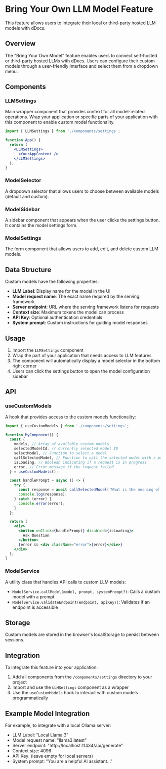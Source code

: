 # Bring Your Own LLM Model Feature

This feature allows users to integrate their local or third-party hosted LLM models with dDocs.

## Overview

The "Bring Your Own Model" feature enables users to connect self-hosted or third-party hosted LLMs with dDocs.
Users can configure their custom models through a user-friendly interface and select them from a dropdown menu.

## Components

### LLMSettings

Main wrapper component that provides context for all model-related operations. Wrap your application or specific parts of your application with this component to enable custom model functionality.

```jsx
import { LLMSettings } from './components/settings';

function App() {
  return (
    <LLMSettings>
      <YourAppContent />
    </LLMSettings>
  );
}
```

### ModelSelector

A dropdown selector that allows users to choose between available models (default and custom).

### ModelSidebar

A sidebar component that appears when the user clicks the settings button. It contains the model settings form.

### ModelSettings

The form component that allows users to add, edit, and delete custom LLM models.

## Data Structure

Custom models have the following properties:

- **LLM Label**: Display name for the model in the UI
- **Model request name**: The exact name required by the serving framework
- **Server endpoint**: URL where the serving framework listens for requests
- **Context size**: Maximum tokens the model can process
- **API Key**: Optional authentication credentials
- **System prompt**: Custom instructions for guiding model responses

## Usage

1. Import the `LLMSettings` component
2. Wrap the part of your application that needs access to LLM features
3. The component will automatically display a model selector in the bottom right corner
4. Users can click the settings button to open the model configuration sidebar

## API

### useCustomModels

A hook that provides access to the custom models functionality:

```jsx
import { useCustomModels } from './components/settings';

function MyComponent() {
  const {
    models, // Array of available custom models
    selectedModelId, // Currently selected model ID
    selectModel, // Function to select a model
    callSelectedModel, // Function to call the selected model with a prompt
    isLoading, // Boolean indicating if a request is in progress
    error, // Error message if the request failed
  } = useCustomModels();

  const handlePrompt = async () => {
    try {
      const response = await callSelectedModel('What is the meaning of life?');
      console.log(response);
    } catch (error) {
      console.error(error);
    }
  };

  return (
    <div>
      <button onClick={handlePrompt} disabled={isLoading}>
        Ask Question
      </button>
      {error && <div className="error">{error}</div>}
    </div>
  );
}
```

### ModelService

A utility class that handles API calls to custom LLM models:

- `ModelService.callModel(model, prompt, systemPrompt?)`: Calls a custom model with a prompt
- `ModelService.validateEndpoint(endpoint, apiKey?)`: Validates if an endpoint is accessible

## Storage

Custom models are stored in the browser's localStorage to persist between sessions.

## Integration

To integrate this feature into your application:

1. Add all components from the `/components/settings` directory to your project
2. Import and use the `LLMSettings` component as a wrapper
3. Use the `useCustomModels` hook to interact with custom models programmatically

## Example Model Integration

For example, to integrate with a local Ollama server:

- LLM Label: "Local Llama 3"
- Model request name: "llama3:latest"
- Server endpoint: "http://localhost:11434/api/generate"
- Context size: 4096
- API Key: (leave empty for local servers)
- System prompt: "You are a helpful AI assistant..."
